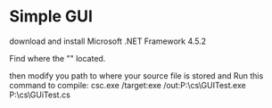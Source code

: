 # Simple GUI

download and install Microsoft .NET Framework 4.5.2

Find where the "" located.

then modify you path to where your source file is stored and Run this command to compile:
csc.exe /target:exe /out:P:\cs\GUITest.exe P:\cs\GUiTest.cs